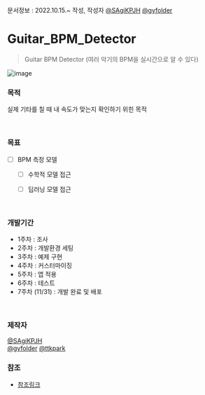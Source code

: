 문서정보 : 2022.10.15.~ 작성, 작성자 [@SAgiKPJH](https://github.com/SAgiKPJH) [@gyfolder](https://github.com/gyfolder)

# Guitar_BPM_Detector
> Guitar BPM Detector (여러 악기의 BPM을 실시간으로 알 수 있다)

![image](https://user-images.githubusercontent.com/66783849/195984076-750844b9-2ef9-4e93-894d-7c5efb68a524.png)


### 목적

실제 기타를 칠 때 내 속도가 맞는지 확인하기 위힌 목적

<br>

### 목표

- [ ] BPM 측정 모델
  - [ ] 수학적 모델 접근
  - [ ] 딥러닝 모델 접근


<br>

### 개발기간

- 1주차 : 조사
- 2주차 : 개발환경 세팅
- 3주차 : 예제 구현
- 4주차 : 커스터마이징
- 5주차 : 앱 적용
- 6주차 : 테스트
- 7주차 (11/31) : 개발 완료 및 배포

<br>

### 제작자
[@SAgiKPJH](https://github.com/SAgiKPJH)  
[@gyfolder](https://github.com/gyfolder)
[@ttkpark](https://github.com/ttkpark)


### 참조

- [참조링크](참조링크)
